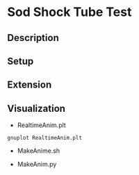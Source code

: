 # Sod Shock Tube Test

## Description

## Setup

## Extension

## Visualization

* RealtimeAnim.plt

`gnuplot RealtimeAnim.plt`

* MakeAnime.sh

* MakeAnim.py

